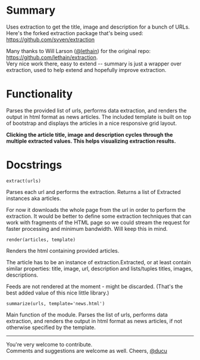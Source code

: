 Summary
=======

Uses extraction to get the title, image and description 
for a bunch of URLs. <br />
Here's the forked extraction package that's being used: 
https://github.com/svven/extraction

Many thanks to Will Larson ([@lethain](https://github.com/lethain)) for the original repo:
https://github.com/lethain/extraction. <br />
Very nice work there, easy to extend -- summary is just a
wrapper over extraction, used to help extend and hopefully 
improve extraction.

Functionality
=============

Parses the provided list of urls, performs data extraction,
and renders the output in html format as news articles.
The included template is built on top of bootstrap and
displays the articles in a nice responsive grid layout.

**Clicking the article title, image and description cycles
through the multiple extracted values. This helps
visualizing extraction results.**

Docstrings
==========

```
extract(urls)
```
Parses each url and performs the extraction.
Returns a list of Extracted instances aka articles.

For now it downloads the whole page from the url in order
to perform the extraction. It would be better to define 
some extraction techniques that can work with fragments of
the HTML page so we could stream the request for faster 
processing and minimum bandwidth. Will keep this in mind.

```
render(articles, template)
```
Renders the html containing provided articles.

The article has to be an instance of extraction.Extracted, 
or at least contain similar properties: title, image, url,
description and lists/tuples titles, images, descriptions.

Feeds are not rendered at the moment - might be discarded.
(That's the best added value of this nice little library.)

```
summarize(urls, template='news.html')
```
Main function of the module.
Parses the list of urls, performs data extraction,
and renders the output in html format as news articles,
if not otherwise specified by the template.

***
You're very welcome to contribute. <br />
Comments and suggestions are welcome as well. Cheers,
[@ducu](http://twitter.com/ducu)

